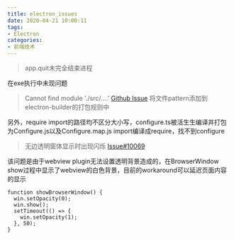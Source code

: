 ```yaml
---
title: electron_issues
date: 2020-04-21 10:00:11
tags:
- Electron
categories: 
- 前端技术
---
```

> app.quit未完全结束进程

在exe执行中未现问题

> Cannot find module './src/....'
[Github Issue](https://github.com/electron-userland/electron-builder/issues/303)
将文件pattern添加到electron-builder的打包规则中

另外，require import的路径均不区分大小写，configure.ts被活生生编译并打包为Configure.js以及Configure.map.js 
import编译成require，找不到configure

> 无边透明窗体显示时出现闪烁 [Issue#10069](https://github.com/electron/electron/issues/10069)

该问题是由于webview plugin无法设置透明背景造成的，在BrowserWindow show过程中显示了webview的白色背景，目前的workaround可以延迟页面内容的显示
```
function showBrowserWindow() {
  win.setOpacity(0);
  win.show();
  setTimeout(() => {
    win.setOpacity(1);
  }, 50);
}
```